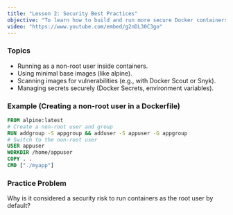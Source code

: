 ```yaml
---
title: "Lesson 2: Security Best Practices"
objective: "To learn how to build and run more secure Docker containers."
video: "https://www.youtube.com/embed/g2nDL30C3go"
---
```


### Topics

- Running as a non-root user inside containers.
- Using minimal base images (like alpine).
- Scanning images for vulnerabilities (e.g., with Docker Scout or Snyk).
- Managing secrets securely (Docker Secrets, environment variables).

### Example (Creating a non-root user in a Dockerfile)

```dockerfile
FROM alpine:latest
# Create a non-root user and group
RUN addgroup -S appgroup && adduser -S appuser -G appgroup
# Switch to the non-root user
USER appuser
WORKDIR /home/appuser
COPY . .
CMD ["./myapp"]
```

### Practice Problem

Why is it considered a security risk to run containers as the root user by default?
